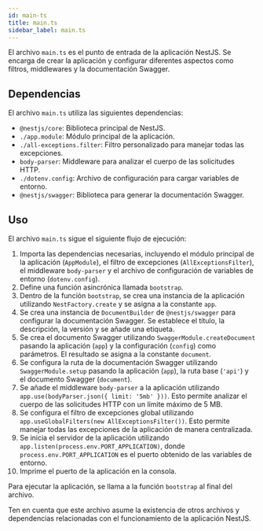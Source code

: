 ```yaml
---
id: main-ts
title: main.ts
sidebar_label: main.ts
---
```


El archivo `main.ts` es el punto de entrada de la aplicación NestJS. Se encarga de crear la aplicación y configurar diferentes aspectos como filtros, middlewares y la documentación Swagger.

## Dependencias

El archivo `main.ts` utiliza las siguientes dependencias:

- `@nestjs/core`: Biblioteca principal de NestJS.
- `./app.module`: Módulo principal de la aplicación.
- `./all-exceptions.filter`: Filtro personalizado para manejar todas las excepciones.
- `body-parser`: Middleware para analizar el cuerpo de las solicitudes HTTP.
- `./dotenv.config`: Archivo de configuración para cargar variables de entorno.
- `@nestjs/swagger`: Biblioteca para generar la documentación Swagger.

## Uso

El archivo `main.ts` sigue el siguiente flujo de ejecución:

1. Importa las dependencias necesarias, incluyendo el módulo principal de la aplicación (`AppModule`), el filtro de excepciones (`AllExceptionsFilter`), el middleware `body-parser` y el archivo de configuración de variables de entorno (`dotenv.config`).
2. Define una función asincrónica llamada `bootstrap`.
3. Dentro de la función `bootstrap`, se crea una instancia de la aplicación utilizando `NestFactory.create` y se asigna a la constante `app`.
4. Se crea una instancia de `DocumentBuilder` de `@nestjs/swagger` para configurar la documentación Swagger. Se establece el título, la descripción, la versión y se añade una etiqueta.
5. Se crea el documento Swagger utilizando `SwaggerModule.createDocument` pasando la aplicación (`app`) y la configuración (`config`) como parámetros. El resultado se asigna a la constante `document`.
6. Se configura la ruta de la documentación Swagger utilizando `SwaggerModule.setup` pasando la aplicación (`app`), la ruta base (`'api'`) y el documento Swagger (`document`).
7. Se añade el middleware `body-parser` a la aplicación utilizando `app.use(bodyParser.json({ limit: '5mb' }))`. Esto permite analizar el cuerpo de las solicitudes HTTP con un límite máximo de 5 MB.
8. Se configura el filtro de excepciones global utilizando `app.useGlobalFilters(new AllExceptionsFilter())`. Esto permite manejar todas las excepciones de la aplicación de manera centralizada.
9. Se inicia el servidor de la aplicación utilizando `app.listen(process.env.PORT_APPLICATION)`, donde `process.env.PORT_APPLICATION` es el puerto obtenido de las variables de entorno.
10. Imprime el puerto de la aplicación en la consola.

Para ejecutar la aplicación, se llama a la función `bootstrap` al final del archivo.

Ten en cuenta que este archivo asume la existencia de otros archivos y dependencias relacionadas con el funcionamiento de la aplicación NestJS.
